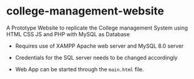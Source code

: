 # college-management-website
 A Prototype Website to replicate the College management System using HTML CSS JS and PHP with MySQL as Database 


+ Requires use of XAMPP Apache web server and MySQL 8.0 server 

+ Credentials for the SQL server needs to be changed accordingly

+ Web App can be started through the ```main.html``` file.

